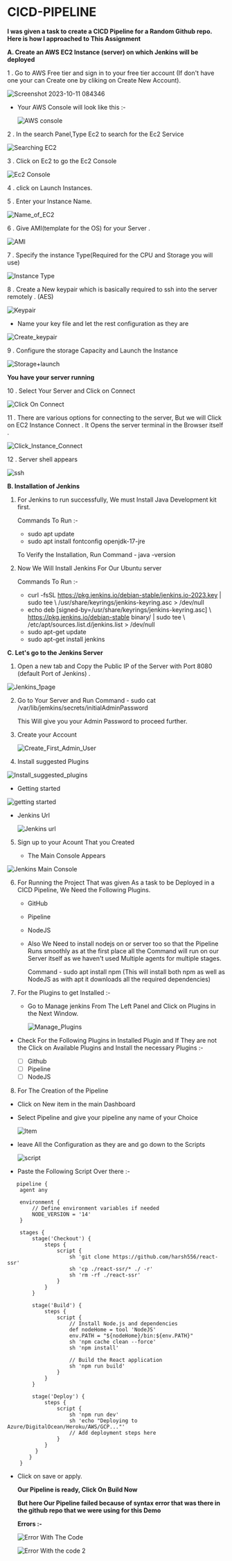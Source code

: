 # CICD-PIPELINE

**I was given a task to create a CICD Pipeline for a Random Github repo. Here is how I approached to This Assignment**


**A. Create an AWS EC2 Instance (server) on which Jenkins will be deployed**

1 . Go to AWS Free tier and sign in to your free tier account (If don't have one your can Create one by cliking on Create New Account).


![Screenshot 2023-10-11 084346](https://github.com/harsh556/CICD-PIPELINE/assets/114024228/010ca701-7373-48d9-bedd-a4a37b1b15d3)


 - Your AWS Console will look like this :-


   ![AWS console](https://github.com/harsh556/CICD-PIPELINE/assets/114024228/eba27b16-c4d2-48ac-baa7-f5afaf6e8c5c)


2 . In the search Panel,Type Ec2 to search for the Ec2 Service


   ![Searching EC2](https://github.com/harsh556/CICD-PIPELINE/assets/114024228/efc0c2e3-642c-4115-bbd4-f9b4759edb71)


3 . Click on Ec2 to go the Ec2 Console


  ![Ec2 Console](https://github.com/harsh556/CICD-PIPELINE/assets/114024228/558ab04e-c2a2-4206-8ea4-608a259d5954)


4 . click on Launch Instances.

5 . Enter your Instance Name.


   ![Name_of_EC2](https://github.com/harsh556/CICD-PIPELINE/assets/114024228/b7e67db5-a799-4472-b743-9747eaffc3a8)


6 . Give AMI(template for the OS) for your Server .


   ![AMI](https://github.com/harsh556/CICD-PIPELINE/assets/114024228/0b807250-fa73-4110-b259-91e3357e8f7b)


7 . Specify the instance Type(Required for the CPU and Storage you will use)
   

![Instance Type](https://github.com/harsh556/CICD-PIPELINE/assets/114024228/38830082-42c9-4b2a-ac5c-aab3d4f74da1)


8 . Create a New keypair which is basically required to ssh into the server remotely . (AES)
  

![Keypair](https://github.com/harsh556/CICD-PIPELINE/assets/114024228/bd2b31b6-8499-401d-b54e-09c48065bc6f)


 -  Name your key file and let the rest configuration as they are


![Create_keypair](https://github.com/harsh556/CICD-PIPELINE/assets/114024228/26055cc1-aeb5-4c31-bc3a-ea08dfd9306d)


9 . Configure the storage Capacity and Launch the Instance


![Storage+launch](https://github.com/harsh556/CICD-PIPELINE/assets/114024228/f43e4a71-bcbc-47b5-9349-51ca7a0878b6)


**You have your server running**

10 . Select Your Server and Click on Connect


![Click On Connect](https://github.com/harsh556/CICD-PIPELINE/assets/114024228/c173d9f1-778e-4e28-baa2-2f6243435593)


11 . There are various options for connecting to the server, But we will Click on EC2 Instance Connect . It Opens the server terminal in the Browser itself .


![Click_Instance_Connect](https://github.com/harsh556/CICD-PIPELINE/assets/114024228/7c3d45d9-3e66-41c8-a3c5-4c721b36d36f)


12 . Server shell appears 


![ssh](https://github.com/harsh556/CICD-PIPELINE/assets/114024228/c93db808-a148-4d1a-afab-8de2cc1d722d)


**B. Installation of Jenkins**

1. For Jenkins to run successfully, We must Install Java Development kit first.

    Commands To Run :-

     - sudo apt update
     - sudo apt install fontconfig openjdk-17-jre

    To Verify the Installation, Run Command - java -version

2. Now We Will Install Jenkins For Our Ubuntu server

   Commands To Run :-

     - curl -fsSL https://pkg.jenkins.io/debian-stable/jenkins.io-2023.key | sudo tee \ /usr/share/keyrings/jenkins-keyring.asc > /dev/null
     - echo deb [signed-by=/usr/share/keyrings/jenkins-keyring.asc] \ https://pkg.jenkins.io/debian-stable binary/ | sudo tee \ /etc/apt/sources.list.d/jenkins.list > /dev/null
     - sudo apt-get update
     - sudo apt-get install jenkins

**C. Let's go to the Jenkins Server**

1. Open a new tab and Copy the Public IP of the Server with Port 8080 (default Port of Jenkins) .


![Jenkins_1page](https://github.com/harsh556/CICD-PIPELINE/assets/114024228/d3c98016-23e8-4234-a3e1-54b537e8e2b2)


2. Go to Your Server and Run Command - sudo cat /var/lib/jemkins/secrets/initialAdminPassword

   This Will give you your Admin Password to proceed further.

3. Create your Account

   ![Create_First_Admin_User](https://github.com/harsh556/CICD-PIPELINE/assets/114024228/8da80d54-1266-4f9c-aea8-593d1c2dcb26)
   

4. Install suggested Plugins



![Install_suggested_plugins](https://github.com/harsh556/CICD-PIPELINE/assets/114024228/cbd7e6b8-edb1-487e-a960-112216b4b638)



 - Getting started


![getting started](https://github.com/harsh556/CICD-PIPELINE/assets/114024228/f00581ac-ccc2-4e53-99b3-83e0bda67a40)


- Jenkins Url

  
   ![Jenkins url](https://github.com/harsh556/CICD-PIPELINE/assets/114024228/0bdb562c-7f24-4970-b483-d90d1f3e8946)


5. Sign up to your Acount That you Created

   - The Main Console Appears

    
![Jenkins Main Console](https://github.com/harsh556/CICD-PIPELINE/assets/114024228/ed3ddad0-088e-4638-832e-6d84c75928a1)


6. For Running the Project That was given As a task to be Deployed in a CICD Pipeline, We Need the Following Plugins.


   - GitHub
  
   - Pipeline
  
   - NodeJS
  
   - Also We Need to install nodejs on or server too so that the Pipeline Runs smoothly as at the first place all the Command will run on our Server itself as we haven't used Multiple agents for multiple 
     stages.

      Command - sudo apt install npm (This will install both npm as well as NodeJS as with apt it downloads all the required dependencies)

7. For the Plugins to get Installed :-

   - Go to Manage jenkins From The Left Panel and Click on Plugins in the Next Window.


     ![Manage_Plugins](https://github.com/harsh556/CICD-PIPELINE/assets/114024228/63578e01-6655-4744-ae81-99cf375e698b)


  - Check For the Following Plugins in Installed Plugin and If They are not the Click on Available Plugins and Install the necessary Plugins :-

     - [ ] Github
     - [ ] Pipeline
     - [ ] NodeJS

8. For The Creation of the Pipeline

 - Click on New item in the main Dashboard

 - Select Pipeline and give your pipeline any name of your Choice


   ![Item](https://github.com/harsh556/CICD-PIPELINE/assets/114024228/03321493-8b69-41d5-8cac-22da579fdd46)


- leave All the Configuration as they are and go down to the Scripts


  ![script](https://github.com/harsh556/CICD-PIPELINE/assets/114024228/8cb2316e-9953-4039-95c4-3682b1c54968)


- Paste the Following Script Over there :-

```
   pipeline {
    agent any
    
    environment {
        // Define environment variables if needed
        NODE_VERSION = '14'
    }

    stages {
        stage('Checkout') {
            steps {
                script {
                    sh 'git clone https://github.com/harsh556/react-ssr'
                    sh 'cp ./react-ssr/* ./ -r'
                    sh 'rm -rf ./react-ssr'
                }
            }
        }

        stage('Build') {
            steps {
                script {
                    // Install Node.js and dependencies
                    def nodeHome = tool 'NodeJS'
                    env.PATH = "${nodeHome}/bin:${env.PATH}"
                    sh 'npm cache clean --force'
                    sh 'npm install'
                    
                    // Build the React application
                    sh 'npm run build'
                }
            }
        }

        stage('Deploy') {
            steps {
                script {
                    sh 'npm run dev'
                    sh 'echo "Deploying to Azure/DigitalOcean/Heroku/AWS/GCP..."'
                    // Add deployment steps here
                }
            }
         }
       }
    }
```


 - Click on save or apply.

   **Our Pipeline is ready, Click On Build Now**

   **But here Our  Pipeline failed because of syntax error that was there in the github repo that we were using for this Demo**

   **Errors :-**
 
      
    ![Error With The Code](https://github.com/harsh556/CICD-PIPELINE/assets/114024228/703be13b-6a02-4b53-b57e-0852d393a271)



   
   ![Error With the code 2](https://github.com/harsh556/CICD-PIPELINE/assets/114024228/95ae0eed-574c-4537-8aec-e9dfb129a826)



   

   
   
